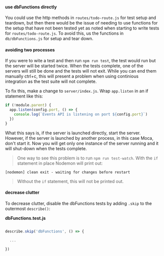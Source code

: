 #### use dbFunctions directly
You could use the http methods in `routes/todo-route.js` for test setup and teardown, but then there would be the issue of needing to use functions for the setup that have not been tested yet as noted when starting to write tests for `routes/todo-route.js`. To avoid this, us the functions in `db/dbFunctions.js` for setup and tear down.



#### avoiding two processes
If you were to wite a test and then run `npm run test`, the test would run but the server will be started twice. When the tests complete, one of the servers will still be done and the tests will not exit. While you can end them manually ctrl+c, this will present a problem when using continious integration as the test suite will not complete.

To fix this, make a change to `server/index.js`. Wrap `app.listen` in an if statement like this:
```js
if (!module.parent) {
  app.listen(config.port, () => {
    console.log(`Events API is listening on port ${config.port}`)
  })
}
```

What this says is, if the server is launched directly, start the server. However, if the server is launched by another process, in this case Moca, don't start it. Now you will get only one instance of the server running and it will shut-down when the tests complete.

> One way to see this problem is to run `npm run test-watch`. With the `if` statement in place Nodemon will print out:
```console
[nodemon] clean exit - waiting for changes before restart
```
> Without the `if` statement, this will not be printed out.




#### decrease clutter
To decrease clutter, disable the dbFunctions tests by adding `.skip` to the outermost `describe()`:

__dbFunctions.test.js__
```js

describe.skip('dbFunctions', () => {

  ...

})

```